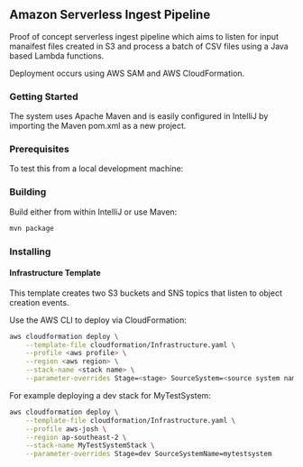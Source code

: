 ## Amazon Serverless Ingest Pipeline

Proof of concept serverless ingest pipeline which aims to listen for input manaifest files created in S3 and process a batch of CSV files using a Java based Lambda functions.

Deployment occurs using AWS SAM and AWS CloudFormation.

### Getting Started

The system uses Apache Maven and is easily configured in IntelliJ by importing the Maven pom.xml as a new project.

### Prerequisites

To test this from a local development machine:

<!--* Create or identify an S3 bucket in your account to upload Lambda code to
* Create an IAM user and add to a group
* Configure a local named profile in the AWS CLI
* Grant the group IAM permissions for:
    * S3 write to the bucket
    * Kinesis
    * SNS
    * Lambda
    * CloudWatch
    * Creation of IAM roles-->

### Building

Build either from within IntelliJ or use Maven:

```bash
mvn package
```

### Installing

#### Infrastructure Template

This template creates two S3 buckets and SNS topics that listen to object creation events.

Use the AWS CLI to deploy via CloudFormation:

```bash
aws cloudformation deploy \
    --template-file cloudformation/Infrastructure.yaml \
    --profile <aws profile> \
    --region <aws region> \
    --stack-name <stack name> \
    --parameter-overrides Stage=<stage> SourceSystem=<source system name>
```

For example deploying a dev stack for MyTestSystem:

```bash
aws cloudformation deploy \
    --template-file cloudformation/Infrastructure.yaml \
    --profile aws-josh \
    --region ap-southeast-2 \
    --stack-name MyTestSystemStack \
    --parameter-overrides Stage=dev SourceSystemName=mytestsystem
```